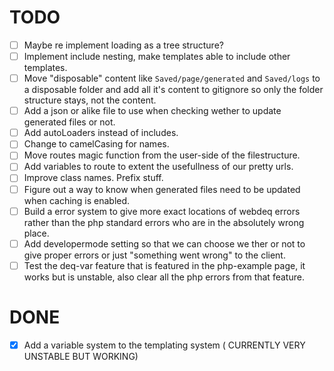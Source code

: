 # TODO
- [ ] Maybe re implement loading as a tree structure? 
- [ ] Implement include nesting, make templates able to include other templates.
- [ ] Move "disposable" content like `Saved/page/generated` and `Saved/logs` to a disposable folder and add all it's content to gitignore so only the folder structure stays, not the content.
- [ ] Add a json or alike file to use when checking wether to update generated files or not.
- [ ] Add autoLoaders instead of includes.
- [ ] Change to camelCasing for names.
- [ ] Move routes magic function from the user-side of the filestructure.
- [ ] Add variables to route to extent the usefullness of our pretty urls.
- [ ] Improve class names. Prefix stuff.
- [ ] Figure out a way to know when generated files need to be updated when caching is enabled.
- [ ] Build a error system to give more exact locations of webdeq errors rather than the php standard errors who are in the absolutely wrong place.
- [ ] Add developermode setting so that we can choose we
ther or not to give proper errors or just "something went wrong" to the client.
- [ ] Test the deq-var feature that is featured in the php-example page, it works but is unstable, also clear all the php errors from that feature.

# DONE

- [x] Add a variable system to the templating system ( CURRENTLY VERY UNSTABLE BUT WORKING)
